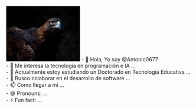 <img src="Cuauhtli.jpg" width="200" height="150" alt="Antonio Vega">
- 👋 Hola, Yo soy @Antonio0677<br>
- 👀 Me interesa la tecnología en programación e IA ...<br>
- 🌱 Actualmente estoy estudiando un Doctorado en Tecnologia Educativa ...<br>
- 💞️ Busco colaborar en el desarrollo de software ...<br>
- 📫 Como llegar a mí ...<br>
- 😄 Pronouns: ...<br>
- ⚡ Fun fact: ...<br>

<!---
Antonio0677/Antonio0677 is a ✨ special ✨ repository because its `README.md` (this file) appears on your GitHub profile.
You can click the Preview link to take a look at your changes.
--->
